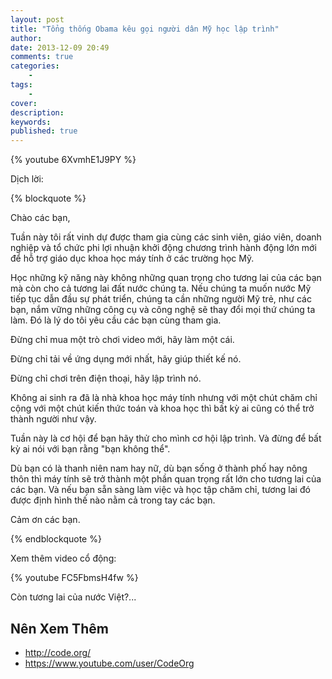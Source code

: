 ```yaml
---
layout: post
title: "Tổng thống Obama kêu gọi người dân Mỹ học lập trình"
author:
date: 2013-12-09 20:49
comments: true
categories:
    -
tags:
    -
cover:
description:
keywords:
published: true
---
```


{% youtube 6XvmhE1J9PY %}

Dịch lời:

<!-- more -->

{% blockquote %}

Chào các bạn,

Tuần này tôi rất vinh dự được tham gia cùng các sinh viên, giáo viên, doanh nghiệp và tổ chức phi lợi nhuận khởi động chương trình hành động lớn mới để hỗ trợ giáo dục khoa học máy tính ở các trường học Mỹ.

Học những kỹ năng này không những quan trọng cho tương lai của các bạn mà còn cho cả tương lai đất nước chúng ta. Nếu chúng ta muốn nước Mỹ tiếp tục dẫn đầu sự phát triển, chúng ta cần những người Mỹ trẻ, như các bạn, nắm vững những công cụ và công nghệ sẽ thay đổi mọi thứ chúng ta làm. Đó là lý do tôi yêu cầu các bạn cùng tham gia.

Đừng chỉ mua một trò chơi video mới, hãy làm một cái.

Đừng chỉ tải về ứng dụng mới nhất, hãy giúp thiết kế nó.

Đừng chỉ chơi trên điện thoại, hãy lập trình nó.

Không ai sinh ra đã là nhà khoa học máy tính nhưng với một chút chăm chỉ cộng với một chút kiến thức toán và khoa học thì bất kỳ ai cũng có thể trở thành người như vậy.

Tuần này là cơ hội để bạn hãy thử cho mình cơ hội lập trình. Và đừng để bất kỳ ai nói với bạn rằng "bạn không thể".

Dù bạn có là thanh niên nam hay nữ, dù bạn sống ở thành phố hay nông thôn thì máy tính sẽ trở thành một phần quan trọng rất lớn cho tương lai của các bạn. Và nếu bạn sẵn sàng làm việc và học tập chăm chỉ, tương lai đó được định hình thế nào nằm cả trong tay các bạn.

Cảm ơn các bạn.

{% endblockquote %}

Xem thêm video cổ động:

{% youtube FC5FbmsH4fw %}


Còn tương lai của nước Việt?...


Nên Xem Thêm
------------

- http://code.org/
- https://www.youtube.com/user/CodeOrg
